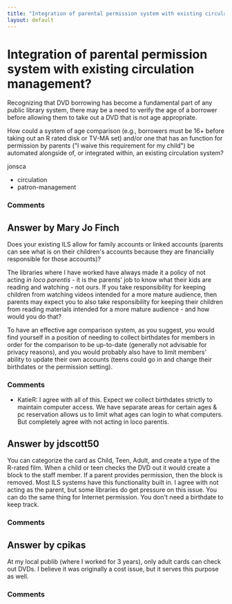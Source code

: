 ```yaml
---
title: "Integration of parental permission system with existing circulation management?"
layout: default
---
```

Integration of parental permission system with existing circulation management?
=====================
Recognizing that DVD borrowing has become a fundamental part of any
public library system, there may be a need to verify the age of a
borrower before allowing them to take out a DVD that is not age
appropriate.

How could a system of age comparison (e.g., borrowers must be 16+ before
taking out an R rated disk or TV-MA set) and/or one that has an function
for permission by parents ("I waive this requirement for my child") be
automated alongside of, or integrated within, an existing circulation
system?

jonsca

<ul class="tags"><li class="tag">circulation</li><li class="tag">patron-management</li></ul>

### Comments ###


Answer by Mary Jo Finch
----------------
Does your existing ILS allow for family accounts or linked accounts
(parents can see what is on their children's accounts because they are
financially responsible for those accounts)?

The libraries where I have worked have always made it a policy of not
acting *in loco parentis* - it is the parents' job to know what their
kids are reading and watching - not ours. If you take responsibility for
keeping children from watching videos intended for a more mature
audience, then parents may expect you to also take responsibility for
keeping their children from reading materials intended for a more mature
audience - and how would you do that?

To have an effective age comparison system, as you suggest, you would
find yourself in a position of needing to collect birthdates for members
in order for the comparison to be up-to-date (generally not advisable
for privacy reasons), and you would probably also have to limit members'
ability to update their own accounts (teens could go in and change their
birthdates or the permission setting).

### Comments ###
* KatieR: I agree with all of this. Expect we collect birthdates strictly to
maintain computer access. We have separate areas for certain ages & pc
reservation allows us to limit what ages can login to what computers.
But completely agree with not acting in loco parentis.

Answer by jdscott50
----------------
You can categorize the card as Child, Teen, Adult, and create a type of
the R-rated film. When a child or teen checks the DVD out it would
create a block to the staff member. If a parent provides permission,
then the block is removed. Most ILS systems have this functionality
built in. I agree with not acting as the parent, but some libraries do
get pressure on this issue. You can do the same thing for Internet
permission. You don't need a birthdate to keep track.

### Comments ###

Answer by cpikas
----------------
At my local publib (where I worked for 3 years), only adult cards can
check out DVDs. I believe it was originally a cost issue, but it serves
this purpose as well.

### Comments ###

